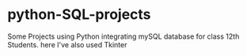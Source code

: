 ﻿# python-SQL-projects
Some Projects using Python integrating mySQL database for class 12th Students. 
here I've also used Tkinter
